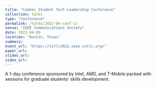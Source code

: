 ```yaml
---
title: "ComSoc Student Tech Leadership Conference"
collection: talks
type: "Conference"
permalink: /talks/2022-04-conf-1/
venue: "IEEE Communications Society"
date: 2022-04-09
location: "Austin, Texas"
summary: 
event_url: "https://cstlc2022.ieee-cstlc.org/"
paper_url: 
slides_url: 
video_url: 
---
```


A 1-day conference sponsored by Intel, AMD, and T-Mobile packed with sessions for graduate students' skills development.

